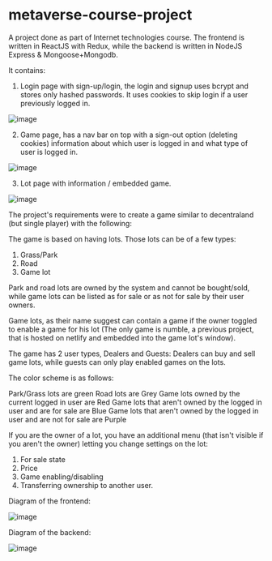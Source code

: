 # metaverse-course-project

A project done as part of Internet technologies course.
The frontend is written in ReactJS with Redux, while the backend is written in NodeJS Express & Mongoose+Mongodb.

It contains:
1. Login page with sign-up/login, the login and signup uses bcrypt and stores only hashed passwords. It uses cookies to skip login if a user previously logged in.

![image](https://user-images.githubusercontent.com/17098942/221113476-655f9565-64d8-4ca2-938d-c1606b49b728.png)


2. Game page, has a nav bar on top with a sign-out option (deleting cookies) information about which user is logged in and what type of user is logged in.

![image](https://user-images.githubusercontent.com/17098942/221113517-38616f0f-5c26-4a83-ba8d-9def2a4558c5.png)

3. Lot page with information / embedded game.

![image](https://user-images.githubusercontent.com/17098942/221113643-b0c6dab5-fa43-4e0d-bc1a-28c8cce6c4d9.png)


The project's requirements were to create a game similar to decentraland (but single player) with the following:

The game is based on having lots. Those lots can be of a few types:
1. Grass/Park
2. Road
3. Game lot

Park and road lots are owned by the system and cannot be bought/sold, while game lots can be listed as for sale or as not for sale by their user owners.

Game lots, as their name suggest can contain a game if the owner toggled to enable a game for his lot (The only game is numble, a previous project, that is hosted on netlify and embedded into the game lot's window).

The game has 2 user types, Dealers and Guests:
Dealers can buy and sell game lots, while guests can only play enabled games on the lots.

The color scheme is as follows:

Park/Grass lots are green
Road lots are Grey
Game lots owned by the current logged in user are Red
Game lots that aren't owned by the logged in user and are for sale are Blue
Game lots that aren't owned by the logged in user and are not for sale are Purple


If you are the owner of a lot, you have an additional menu (that isn't visible if you aren't the owner) letting you change settings on the lot:
1. For sale state
2. Price
3. Game enabling/disabling
4. Transferring ownership to another user.



Diagram of the frontend:

![image](https://user-images.githubusercontent.com/17098942/221114464-0375a2f7-003b-48f6-8f09-fbabbff79c87.png)


Diagram of the backend:

![image](https://user-images.githubusercontent.com/17098942/221114485-a182f038-67e9-4c6f-ae5b-9d0208c9d88f.png)
